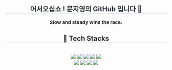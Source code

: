 <div align= "center"> 
    <h2 style="border-bottom: 1px solid #d8dee4; color: #282d33;"> 어서오십쇼 ! 문지영의 GitHub 입니다 💃 </h2>  
    <div style="font-weight: 700; font-size: 15px; text-align: center; color: #282d33;"> Slow and steady wins the race.  </div> 
    </div>
    <div align= "center">
    <h2 style="border-bottom: 1px solid #d8dee4; color: #282d33;"> 🧩 Tech Stacks </h2> <br> 
    <div style="margin: 0 auto; text-align: center;" align= "center"> 
          <img src="https://img.shields.io/badge/HTML5-000000?style=for-the-badge&logo=HTML5&logoColor=white">
          <img src="https://img.shields.io/badge/CSS3-000000?style=for-the-badge&logo=CSS3&logoColor=white">
          <img src="https://img.shields.io/badge/Sass-000000?style=for-the-badge&logo=Sass&logoColor=white">
          <img src="https://img.shields.io/badge/Javascript-000000?style=for-the-badge&logo=Javascript&logoColor=white">
          <img src="https://img.shields.io/badge/jQuery-000000?style=for-the-badge&logo=jQuery&logoColor=white">
          <br/>
          <img src="https://img.shields.io/badge/Figma-000000?style=for-the-badge&logo=Figma&logoColor=white">
          <img src="https://img.shields.io/badge/Git-000000?style=for-the-badge&logo=Git&logoColor=white">
          <img src="https://img.shields.io/badge/Github-000000?style=for-the-badge&logo=Github&logoColor=white">
          <img src="https://img.shields.io/badge/React-000000?style=for-the-badge&logo=React&logoColor=white">
          <br/></div>
    </div>
    
